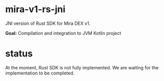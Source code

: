 # mira-v1-rs-jni

JNI version of Rust SDK for Mira DEX v1.

**Goal:** Compilation and integration to JVM Kotlin project

# status 
At the moment, Rust SDK is not fully implemented. We are waiting for the implementation to be completed.
